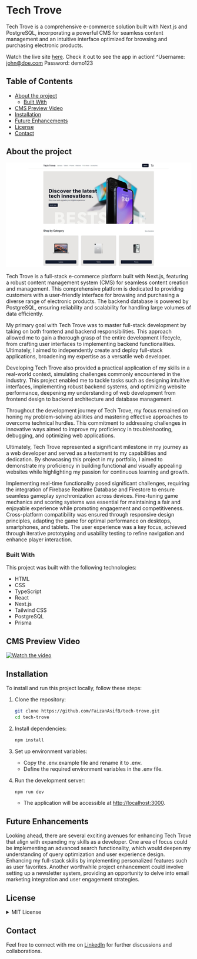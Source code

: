 # Tech Trove <!-- omit in toc -->

Tech Trove is a comprehensive e-commerce solution built with Next.js and PostgreSQL, incorporating a powerful CMS for seamless content management and an intuitive interface optimized for browsing and purchasing electronic products.

Watch the live site [here](https://tech-trove-store.vercel.app/). Check it out to see the app in action!
^Username: john@doe.com Password: demo123

## Table of Contents <!-- omit in toc -->

- [About the project](#about-the-project)
  - [Built With](#built-with)
- [CMS Preview Video](#cms-preview-video)
- [Installation](#installation)
- [Future Enhancements](#future-enhancements)
- [License](#license)
- [Contact](#contact)

## About the project

![Project Preview](https://github.com/FaizanAsifB/Portfolio/blob/main/src/content/projects/project-images/tech-trove-wide.jpg?raw=true)

Tech Trove is a full-stack e-commerce platform built with Next.js, featuring a robust content management system (CMS) for seamless content creation and management. This comprehensive platform is dedicated to providing customers with a user-friendly interface for browsing and purchasing a diverse range of electronic products. The backend database is powered by PostgreSQL, ensuring reliability and scalability for handling large volumes of data efficiently.

My primary goal with Tech Trove was to master full-stack development by taking on both frontend and backend responsibilities. This approach allowed me to gain a thorough grasp of the entire development lifecycle, from crafting user interfaces to implementing backend functionalities. Ultimately, I aimed to independently create and deploy full-stack applications, broadening my expertise as a versatile web developer.

Developing Tech Trove also provided a practical application of my skills in a real-world context, simulating challenges commonly encountered in the industry. This project enabled me to tackle tasks such as designing intuitive interfaces, implementing robust backend systems, and optimizing website performance, deepening my understanding of web development from frontend design to backend architecture and database management.

Throughout the development journey of Tech Trove, my focus remained on honing my problem-solving abilities and mastering effective approaches to overcome technical hurdles. This commitment to addressing challenges in innovative ways aimed to improve my proficiency in troubleshooting, debugging, and optimizing web applications.

Ultimately, Tech Trove represented a significant milestone in my journey as a web developer and served as a testament to my capabilities and dedication. By showcasing this project in my portfolio, I aimed to demonstrate my proficiency in building functional and visually appealing websites while highlighting my passion for continuous learning and growth.

Implementing real-time functionality posed significant challenges, requiring the integration of Firebase Realtime Database and Firestore to ensure seamless gameplay synchronization across devices. Fine-tuning game mechanics and scoring systems was essential for maintaining a fair and enjoyable experience while promoting engagement and competitiveness. Cross-platform compatibility was ensured through responsive design principles, adapting the game for optimal performance on desktops, smartphones, and tablets. The user experience was a key focus, achieved through iterative prototyping and usability testing to refine navigation and enhance player interaction.

### Built With

This project was built with the following technologies:

- HTML
- CSS
- TypeScript
- React
- Next.js
- Tailwind CSS
- PostgreSQL
- Prisma

## CMS Preview Video

[![Watch the video](https://img.youtube.com/vi/YOUR_VIDEO_ID_HERE/0.jpg)](https://www.youtube.com/watch?v=on_oXOdLpzw)

## Installation

To install and run this project locally, follow these steps:

1. Clone the repository:

   ```bash
   git clone https://github.com/FaizanAsifB/tech-trove.git
   cd tech-trove
   ```

2. Install dependencies:

   ```bash
   npm install
   ```

3. Set up environment variables:

   - Copy the .env.example file and rename it to .env.
   - Define the required environment variables in the .env file.

4. Run the development server:

   ```bash
   npm run dev
   ```

   - The application will be accessible at [http://localhost:3000](http://localhost:3000).

## Future Enhancements

Looking ahead, there are several exciting avenues for enhancing Tech Trove that align with expanding my skills as a developer. One area of focus could be implementing an advanced search functionality, which would deepen my understanding of query optimization and user experience design. Enhancing my full-stack skills by implementing personalized features such as user favorites. Another worthwhile project enhancement could involve setting up a newsletter system, providing an opportunity to delve into email marketing integration and user engagement strategies.

## License

<details>
<summary>MIT License</summary>
Permission is hereby granted, free of charge, to any person obtaining a copy
of this software and associated documentation files (the "Software"), to deal
in the Software without restriction, including without limitation the rights
to use, copy, modify, merge, publish, distribute, sublicense, and/or sell
copies of the Software, and to permit persons to whom the Software is
furnished to do so, subject to the following conditions:

The above copyright notice and this permission notice shall be included in all
copies or substantial portions of the Software.

THE SOFTWARE IS PROVIDED "AS IS", WITHOUT WARRANTY OF ANY KIND, EXPRESS OR
IMPLIED, INCLUDING BUT NOT LIMITED TO THE WARRANTIES OF MERCHANTABILITY,
FITNESS FOR A PARTICULAR PURPOSE AND NONINFRINGEMENT. IN NO EVENT SHALL THE
AUTHORS OR COPYRIGHT HOLDERS BE LIABLE FOR ANY CLAIM, DAMAGES OR OTHER
LIABILITY, WHETHER IN AN ACTION OF CONTRACT, TORT OR OTHERWISE, ARISING FROM,
OUT OF OR IN CONNECTION WITH THE SOFTWARE OR THE USE OR OTHER DEALINGS IN THE
SOFTWARE.

</details>

## Contact

Feel free to connect with me on [LinkedIn](https://linkedin.com/in/faizan-asif-butt) for further discussions and collaborations.
